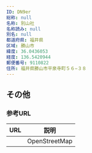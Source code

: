 ```yaml
---
ID: DN9er
総称: null
名称: 別山社
名称読み: null
別名: null
都道府県: 福井県
区域: 勝山市
緯度: 36.0436053
経度: 136.5420944
郵便番号: 9110822
住所: 福井県勝山市平泉寺町５６−３８
---
```


## その他

### 参考URL

| URL | 説明          |
| --- | ------------- |
|     | OpenStreetMap |

